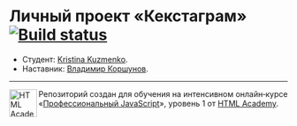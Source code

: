 # Личный проект «Кекстаграм» [![Build status][travis-image]][travis-url]

* Студент: [Kristina Kuzmenko](https://up.htmlacademy.ru/javascript/19/user/608749).
* Наставник: [Владимир Коршунов](https://htmlacademy.ru/profile/bekobou).

---

<a href="https://htmlacademy.ru/intensive/javascript"><img align="left" width="50" height="50" alt="HTML Academy" src="https://up.htmlacademy.ru/static/img/intensive/javascript/logo-for-github-2.png"></a>

Репозиторий создан для обучения на интенсивном онлайн‑курсе «[Профессиональный JavaScript](https://htmlacademy.ru/intensive/javascript)», уровень 1 от [HTML Academy](https://htmlacademy.ru).

[travis-image]: https://travis-ci.com/htmlacademy-javascript/608749-kekstagram-19.svg?branch=master
[travis-url]: https://travis-ci.com/htmlacademy-javascript/608749-kekstagram-19
